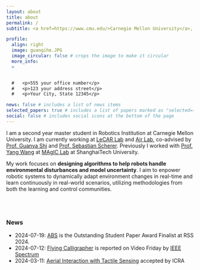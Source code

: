 ```yaml
---
layout: about
title: about
permalink: /
subtitle: <a href=https://www.cmu.edu/>Carnegie Mellon University</a>, <a href=https://www.ri.cmu.edu/>Robotics Institute</a>, Master of Science in Robotics.

profile:
  align: right
  image: guanqihe.JPG
  image_circular: false # crops the image to make it circular
  more_info:
  >  


  #   <p>555 your office number</p>
  #   <p>123 your address street</p>
  #   <p>Your City, State 12345</p>

news: false # includes a list of news items
selected_papers: true # includes a list of papers marked as "selected={true}"
social: false # includes social icons at the bottom of the page
---
```


I am a second year master student in Robotics Institution at Carnegie Mellon University. I am currently working at [LeCAR Lab](https://lecar-lab.github.io/) and [Air Lab](http://theairlab.org/), co-advised by [Prof. Guanya Shi](https://www.gshi.me/) and [Prof. Sebastian Scherer](https://theairlab.org/team/sebastian/). Previously I worked with [Prof. Yang Wang](https://magiclab.sist.shanghaitech.edu.cn/) at [MAgIC Lab](https://magiclab.sist.shanghaitech.edu.cn/) at ShanghaiTech University.

My work focuses on **designing algorithms to help robots handle environmental disturbances and model uncertainty**. I aim to enpower robotic systems to dynamically adapt environment changes in real-time and learn continuously in real-world scenarios, utilizing methodologies from both the learning and control communities.

<!-- Write your biography here. Tell the world about yourself. Link to your favorite [subreddit](http://reddit.com). You can put a picture in, too. The code is already in, just name your picture `prof_pic.jpg` and put it in the `img/` folder. -->

<!-- Put your address / P.O. box / other info right below your picture. You can also disable any of these elements by editing `profile` property of the YAML header of your `_pages/about.md`. Edit `_bibliography/papers.bib` and Jekyll will render your [publications page](/al-folio/publications/) automatically. -->

<!-- Link to your social media connections, too. This theme is set up to use [Font Awesome icons](https://fontawesome.com/) and [Academicons](https://jpswalsh.github.io/academicons/), like the ones below. Add your Facebook, Twitter, LinkedIn, Google Scholar, or just disable all of them. -->

<br>
<br>


### News

- 2024-07-19: [ABS](https://agile-but-safe.github.io/) is the Outstanding Student Paper Award Finalist at RSS 2024.
- 2024-07-12: [Flying Calligrapher](https://xiaofeng-guo.github.io/flying-calligrapher/) is reported on Video Friday by [IEEE Spectrum](https://spectrum.ieee.org/video-friday-unitree-talks-robots)
- 2024-03-11: [Aerial Interaction with Tactile Sensing](https://sites.google.com/view/aerial-system-gelsight) accepted by ICRA


<br>
<br>